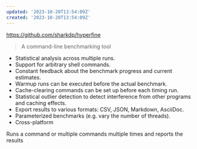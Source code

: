 ```yaml
---
updated: '2023-10-20T13:54:09Z'
created: '2023-10-20T13:54:09Z'
---
```

https://github.com/sharkdp/hyperfine

> A command-line benchmarking tool

-   Statistical analysis across multiple runs.
-   Support for arbitrary shell commands.
-   Constant feedback about the benchmark progress and current estimates.
-   Warmup runs can be executed before the actual benchmark.
-   Cache-clearing commands can be set up before each timing run.
-   Statistical outlier detection to detect interference from other programs and caching effects.
-   Export results to various formats: CSV, JSON, Markdown, AsciiDoc.
-   Parameterized benchmarks (e.g. vary the number of threads).
-   Cross-platform

Runs a command or multiple commands multiple times and reports the results